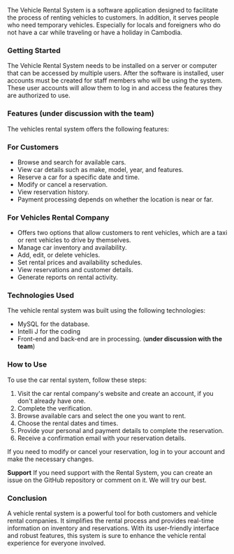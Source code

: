 The Vehicle Rental System is a software application designed to facilitate the process of renting vehicles to customers. In addition, it serves people who need temporary vehicles. Especially for locals and foreigners who do not have a car while traveling or have a holiday in Cambodia.

### **Getting Started**

The Vehicle Rental System needs to be installed on a server or computer that can be accessed by multiple users. After the software is installed, user accounts must be created for staff members who will be using the system. These user accounts will allow them to log in and access the features they are authorized to use.

### **Features (under discussion with the team)**

The vehicles rental system offers the following features:

### For Customers

- Browse and search for available cars.
- View car details such as make, model, year, and features.
- Reserve a car for a specific date and time.
- Modify or cancel a reservation.
- View reservation history.
- Payment processing depends on whether the location is near or far.

### For Vehicles Rental Company

- Offers two options that allow customers to rent vehicles, which are a taxi or rent vehicles to drive by themselves.
- Manage car inventory and availability.
- Add, edit, or delete vehicles.
- Set rental prices and availability schedules.
- View reservations and customer details.
- Generate reports on rental activity.

### **Technologies Used**

The vehicle rental system was built using the following technologies:

- MySQL for the database.
- Intelli J for the coding
- Front-end and back-end are in processing. (**under discussion with the team**)

### **How to Use**

To use the car rental system, follow these steps:

1. Visit the car rental company's website and create an account, if you don't already have one.
2. Complete the verification.
3. Browse available cars and select the one you want to rent.
4. Choose the rental dates and times.
5. Provide your personal and payment details to complete the reservation.
6. Receive a confirmation email with your reservation details.

If you need to modify or cancel your reservation, log in to your account and make the necessary changes.

**Support**
If you need support with the Rental System, you can create an issue on the GitHub repository or comment on it. We will try our best.

### **Conclusion**

A vehicle rental system is a powerful tool for both customers and vehicle rental companies. It simplifies the rental process and provides real-time information on inventory and reservations. With its user-friendly interface and robust features, this system is sure to enhance the vehicle rental experience for everyone involved.
